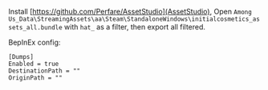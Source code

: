 Install [https://github.com/Perfare/AssetStudio](AssetStudio), Open `Among Us_Data\StreamingAssets\aa\Steam\StandaloneWindows\initialcosmetics_assets_all.bundle` with `hat_` as a filter, then export all filtered.

BepInEx config:
```
[Dumps]
Enabled = true
DestinationPath = ""
OriginPath = ""
```